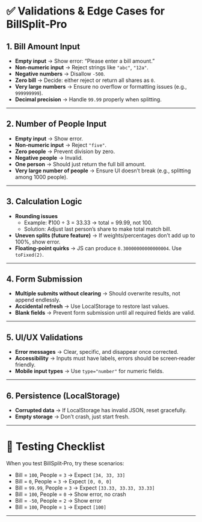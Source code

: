 # ✅ Validations & Edge Cases for BillSplit‑Pro

## 1. **Bill Amount Input**

-   **Empty input** → Show error: “Please enter a bill amount.”
-   **Non‑numeric input** → Reject strings like `"abc"`, `"12a"`.
-   **Negative numbers** → Disallow `-500`.
-   **Zero bill** → Decide: either reject or return all shares as `0`.
-   **Very large numbers** → Ensure no overflow or formatting issues (e.g., `999999999`).
-   **Decimal precision** → Handle `99.99` properly when splitting.

---

## 2. **Number of People Input**

-   **Empty input** → Show error.
-   **Non‑numeric input** → Reject `"five"`.
-   **Zero people** → Prevent division by zero.
-   **Negative people** → Invalid.
-   **One person** → Should just return the full bill amount.
-   **Very large number of people** → Ensure UI doesn’t break (e.g., splitting among 1000 people).

---

## 3. **Calculation Logic**

-   **Rounding issues**
    -   Example: ₹100 ÷ 3 = 33.33 → total = 99.99, not 100.
    -   Solution: Adjust last person’s share to make total match bill.
-   **Uneven splits (future feature)** → If weights/percentages don’t add up to 100%, show error.
-   **Floating‑point quirks** → JS can produce `0.30000000000000004`. Use `toFixed(2)`.

---

## 4. **Form Submission**

-   **Multiple submits without clearing** → Should overwrite results, not append endlessly.
-   **Accidental refresh** → Use LocalStorage to restore last values.
-   **Blank fields** → Prevent form submission until all required fields are valid.

---

## 5. **UI/UX Validations**

-   **Error messages** → Clear, specific, and disappear once corrected.
-   **Accessibility** → Inputs must have labels, errors should be screen‑reader friendly.
-   **Mobile input types** → Use `type="number"` for numeric fields.

---

## 6. **Persistence (LocalStorage)**

-   **Corrupted data** → If LocalStorage has invalid JSON, reset gracefully.
-   **Empty storage** → Don’t crash, just start fresh.

---

# 🧪 Testing Checklist

When you test BillSplit‑Pro, try these scenarios:

-   Bill = `100`, People = `3` → Expect `[34, 33, 33]`
-   Bill = `0`, People = `3` → Expect `[0, 0, 0]`
-   Bill = `99.99`, People = `3` → Expect `[33.33, 33.33, 33.33]`
-   Bill = `100`, People = `0` → Show error, no crash
-   Bill = `-50`, People = `2` → Show error
-   Bill = `100`, People = `1` → Expect `[100]`

---

